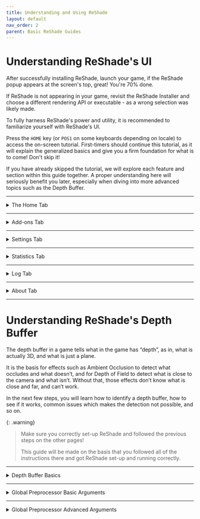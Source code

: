 ```yaml
---
title: Understanding and Using ReShade
layout: default
nav_order: 2
parent: Basic ReShade Guides
---
```



# Understanding ReShade's UI

After successfully installing ReShade, launch your game, if the ReShade popup appears at the screen's top, great! You're 70% done.

If ReShade is not appearing in your game, revisit the ReShade Installer and choose a different rendering API or executable - as a wrong selection was likely made.

To fully harness ReShade's power and utility, it is recommended to familiarize yourself with ReShade's UI.

Press the `HOME` key (or `POS1` on some keyboards depending on locale) to access the on-screen tutorial. First-timers should continue this tutorial, as it will explain the generalized basics and give you a firm foundation for what is to come! Don't skip it! 

If you have already skipped the tutorial, we will explore each feature and section within this guide together. 
A proper understanding here will seriously benefit you later, especially when diving into more advanced topics such as the Depth Buffer.

---

<details markdown="block" class="details-tree">
<summary>The Home Tab</summary>

ReShade's `Home` tab is a crucial hub, packed shaders and their valuable configurations awaiting exploration. Below you can find an explanation of each part of the `Home` tab:

<details markdown="block" class="details-tree">
<summary>Current Preset</summary>

---

![Current Preset](./images/understanding_reshade_ui/rsui_preset.png)

The section highlighted above indicates the active preset in ReShade. By default, presets are saved in the game directory, to a file named `ReShadePreset.ini`. 

Use the `+` button on the right side of the `Home` tab to create a new preset, the diskette icon to save your preset, and arrows to switch between the current preset files within your game directory.

ReShade will smartly identify which `.ini` files are presets, ensuring seamless user experience.

</details>

---

<details markdown="block" class="details-tree">
<summary>Effect List</summary>

![Effect List](./images/understanding_reshade_ui/rsui_effectlist.png)

The highlighted segment above displays ReShade's `Effect List` within the `Home` tab. 

This section presents all of the shaders installed by the user, or the ReShade Installer. With that in mind, the list's size varies depending on the preset you've chosen and the shader repositories you set up with the ReShade Installer and other means.

</details>

---

<details markdown="block" class="details-tree">
<summary>Global Pre-processor Definitions</summary>

![Global Pre-processor Definitions](./images/understanding_reshade_ui/rsui_globalpreprocessors.png)

The above spotlight reveals the `Edit Global Preprocessor Definitions` button. Pre-Processor definitions act as toggles directing effects' behavior pre-loading.

Adjustments here can influence shader functionality or compatibility. Clicking this button unveils a small window:

![Global Pre-processor Window](./images/understanding_reshade_ui/rsui_globalpreprocessors_window.png)

The primary tab displays `Global` definitions, are applied to every preset that is enabled.

Though ReShade sets some defaults, users can add, edit, or remove them using the `+` and `-` signs. 

It is always good to know the pre-processor definition name and its range when configuring these options. Shaders often contain this info in their comments. Use advanced text editors (like [Notepad++](https://notepad-plus-plus.org/) or [Visual Studio Code](https://code.visualstudio.com/)) to examine FX files and the information within them!

![Global Pre-processor Current Preset](./images/understanding_reshade_ui/rsui_globalpreprocessors_current_preset.png)

The secondary tab presents pre-processor definitions for the `Current Preset`. These change or reset based on the shader's default pre-processor definitions or their global value when altering the preset. This will often come in handy when various presets require distinct pre-load settings.

{: .note}
With a default ReShade preset, the `Current Preset` tab will be blank.

</details>

---

<details markdown="block" class="details-tree">
<summary>Effect Parameters</summary>

![Effect Parameters](./images/understanding_reshade_ui/rsui_effect_params.png)

The image above points to shaders' effect parameters. When you enable a shader in ReShade, its respective options and parameters surface here. 

Modifications that you make to these parameters will reflect in real-time. It's handy to keep the window slightly aside to observe real-time image alterations.

</details>

---

<details markdown="block" class="details-tree">
<summary>Reload Button</summary>

![Reload Button](./images/understanding_reshade_ui/rsui_reload.png)

The emphasized `Reload` button in the image forces ReShade to revisit the files in the Shaders and Textures folder. This process appends or integrates freshly installed effects without the need to restart the game. It also reflects changes made to the shader code during its creation.

</details>

---

<details markdown="block" class="details-tree">
<summary>Performance Mode</summary>

![Performance Mode](./images/understanding_reshade_ui/rsui_performance_mode.png)

The setting `Performance Mode` indicated in the image streamlines compilation processes and ReShade's memory operation, reducing performance burdens. However, `Performance Mode` will restrict edits to shader's parameters, and certain effects might malfunction. 

**Always** inform the shader creator about any discrepancies with Performance Mode.

</details>
</details>

---

<details markdown="block" class="details-tree">
<summary>Add-ons Tab</summary>

![Add-ons Tab](./images/understanding_reshade_ui/rsui_addons_tab.png)

The designated tab in the image manages each ReShade Addons.

By default, only “Generic Depth” is pre-installed with the ReShade Installer.

Generic Depth is tasked with retrieving the depth buffer and opting for the apt one. 

We'll delve deeper soon, but remember this feature can modify each ReShade extension's behavior.

</details>

-----

<details markdown="block" class="details-tree">
<summary>Settings Tab</summary>

![Settings Tab](./images/understanding_reshade_ui/rsui_settings_tab.png)

The identified tab in the image adjusts various pivotal ReShade settings—like directories for Shaders, keys for menu access, FPS meter configurations, theme settings, and more. 

Familiarize yourself with these options for an enhanced UI experience.

</details>

-----

<details markdown="block" class="details-tree">
<summary>Statistics Tab</summary>

![Statistics Tab](./images/understanding_reshade_ui/rsui_stats_tab.png)

The marked tab in the image illustrates performance statistics, effect utilization, consumption rates, visual appearances per pass, and more. 

Generally, this isn't a frequent stop unless you're crafting or analyzing a shader's performance.

</details>

-----

<details markdown="block" class="details-tree">
<summary>Log Tab</summary>

![Log Tab](./images/understanding_reshade_ui/rsui_log_tab.png)

The highlighted tab in the image presents ReShade’s log, documenting the shader loading process and ReShade's overall operations. 

If a shader runs into issues, they'll appear here. 

* YELLOW indicates a warning (when an effect loads, but could have better, optimized code or experienced mid-load alterations).
* RED signals an error, usually with an explanatory note. 

This tool is invaluable to developers when crafting shaders.

If something seems amiss, share the error text or the log file (stored in the game directory as ReShade.log). 

However, logs are reset each game restart, so share logs before rebooting to avoid data loss.

</details>

-----

<details markdown="block" class="details-tree">
<summary>About Tab</summary>

![About Tab](./images/understanding_reshade_ui/rsui_about_tab.png)

This tab, visible in the image, credits the contributors behind ReShade's development, acknowledges licenses, and other supportive codes. 

It's a formal acknowledgment.

</details>

-----

# Understanding ReShade's Depth Buffer

The depth buffer in a game tells what in the game has “depth”, as in, what is actually 3D, and what is just a plane. 

It is the basis for effects such as Ambient Occlusion to detect what occludes and what doesn’t, and for Depth of Field to detect what is close to the camera and what isn’t. Without that, those effects don’t know what is close and far, and can’t work. 

In the next few steps, you will learn how to identify a depth buffer, how to see if it works, common issues which makes the detection not possible, and so on.

{: .warning}
> Make sure you correctly set-up ReShade and followed the previous steps on the other pages! 
> 
> This guide will be made on the basis that you followed all of the instructions there and got ReShade set-up and running correctly.

---

<details markdown="block" class="details-tree">
<summary>Depth Buffer Basics</summary>

First of all, what you need to do before anything is to know what each part and color of the Depth Buffer means, this will explain what each means, what to notice and what to do with each case.

{: .warning}
>BEFORE DOING ANYTHING THOUGH, GO TO YOUR GAME GRAPHICS SETTINGS, AND DISABLE THE FOLLOWING:
>
> * MSAA ANTIALIASING - (FXAA or TXAA is fine though, since it doesn’t erase the depth-buffer information by doing multiple samples)
> * SSAA ANTIALIASING

<img src="./images/understanding_reshade_depth_buffer/depth_buffer_reversed_example.png"/>

If it looks like the image above, the shader has loaded and is working properly, but please notice that we’re not yet done, since there are still some details wrong about what has been shown above.

{: .important}
> If your shader looks like the images below, it has no data, and you should go back a few steps and read what you should disable, carefully.
> 
> <img src="./images/understanding_reshade_depth_buffer/depth_buffer_no_data_example.png"/>
> 
> This is what the depth buffer shader looks like with no data.
> 
> <img src="./images/understanding_reshade_depth_buffer/depth_buffer_no_data_reversed_example.png"/>
> 
This is what the shader looks like when it has no data, and is reversed.

</details>

---

<details markdown="block" class="details-tree">
<summary>Global Preprocessor Basic Arguments</summary>

Dropdowns here will provide you with the basic arguments that are presented to the ReShade Depth Buffer.

---

<details markdown="block" class="details-tree">
<summary>RESHADE_DEPTH_INPUT_IS_REVERSED</summary>

Used when you can see the normals, but can’t see the depth image itself (The first result image should represent this perfectly), usually starts at 1 so set it to 0 to fix it, it can also be the other way around.

</details>

---

<details markdown="block" class="details-tree">
<summary>RESHADE_DEPTH_INPUT_IS_UPSIDE_DOWN</summary>

As the name says, when the image shown by the DisplayDepth shader is upside down, setting it to 1 should fix the issue.

</details>

---

<details markdown="block" class="details-tree">
<summary>RESHADE_DEPTH_INPUT_IS_LOGARITHMIC</summary>

Used when the depth buffer has lots of waves or “stripes”. Very FEW games actually do use this, so you rarely will have to switch or change that.

</details>

</details>

---

<details markdown="block" class="details-tree">
<summary>Global Preprocessor Advanced Arguments</summary>

These more advanced options here will rarely need to be changed, but for old games or emulators, you might have to fiddle around with them.

Here you can find a generalized description of them.

---

<details markdown="block" class="details-tree">
<summary>RESHADE_DEPTH_INPUT_X_SCALE | RESHADE_DEPTH_INPUT_Y_SCALE</summary>
Changes the depth buffer size (multiplier, so 1 = original size, 2 = double and so on) on the horizontal (X) and vertical (Y) axis.

</details>

---

<details markdown="block" class="details-tree">
<summary>RESHADE_DEPTH_LINEARIZATION_FAR_PLANE</summary>
How far is the “infinite” defined in the depth buffer. 

Values can either be really low or really high, so you will have to experiment to see which fits best on your case.

</details>

---

<details markdown="block" class="details-tree">
<summary>RESHADE_DEPTH_MULTIPLIER</summary>
Multiplies the far plane for easy visualization of really low or really high far plane values.

</details>
</details>

